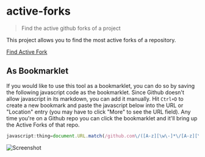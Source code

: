 # active-forks

> Find the active github forks of a project

This project allows you to find the most active forks of a repository.

[Find Active Fork](https://techgaun.github.io/active-forks/index.html)

## As Bookmarklet

If you would like to use this tool as a bookmarklet,
you can do so by saving the following javascript code as the bookmarklet.
Since Github doesn't allow javascript in its markdown, you can add it manually.
Hit `Ctrl+D` to create a new bookmark and paste the javascript below into the URL
or "Location" entry (you may have to click "More" to see the URL field).
Any time you're on a Github repo you can click the bookmarklet
and it'll bring up the Active Forks of that repo.

```javascript
javascript:thing=document.URL.match(/github.com\/([A-z][\w\-]*\/[A-z][\w\-]*)/);if (thing){var newPage = 'https://techgaun.github.io/active-forks/index.html#'+thing[1];open(newPage%20,'targetname')%20}%20else%20{window.alert("Not%20a%20valid%20GitHub%20page");}
```

![Screenshot](screenshot.png "Active Forks in Action")
